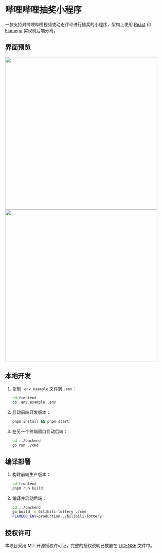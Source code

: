# 哔哩哔哩抽奖小程序

一款支持对哔哩哔哩视频或动态评论进行抽奖的小程序，架构上使用 [React](https://reactjs.org) 和 [Flamego](https://flamego.dev) 实现前后端分离。

## 界面预览

<img width="500" src="https://user-images.githubusercontent.com/2946214/221393435-6fe7327e-0b92-4a93-9710-e540f24ef6ce.png">

<img width="500" src="https://user-images.githubusercontent.com/2946214/221393460-beaae548-a846-4365-80a0-e44c787c103e.png">

## 本地开发

1. 复制 `.env.example` 文件到 `.env`：
    ```sh
    cd frontend
    cp .env.example .env
    ```
1. 启动前端开发版本：
    ```sh
    pnpm install && pnpm start
    ```
1. 在另一个终端窗口启动后端：
    ```sh
    cd ../backend
    go run ./cmd
    ```

## 编译部署

1. 构建前端生产版本：
    ```sh
    cd frontend
    pnpm run build
    ```
1. 编译并启动后端：
    ```sh
    cd ../backend
    go build -o bilibili-lottery ./cmd
    FLAMEGO_ENV=production ./bilibili-lottery
    ```

## 授权许可

本项目采用 MIT 开源授权许可证，完整的授权说明已放置在 [LICENSE](LICENSE) 文件中。
